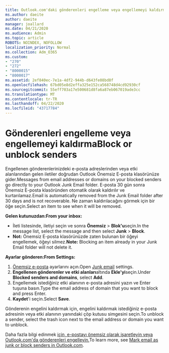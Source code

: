 ```yaml
---
title: Outlook.com'daki gönderenleri engelleme veya engellemeyi kaldırma
ms.author: daeite
author: daeite
manager: joallard
ms.date: 04/21/2020
ms.audience: Admin
ms.topic: article
ROBOTS: NOINDEX, NOFOLLOW
localization_priority: Normal
ms.collection: Adm_O365
ms.custom:
- "270"
- "272"
- "8000015"
- "8000017"
ms.assetid: 2ef840ec-7e1a-4df2-944b-d643fe08bd8f
ms.openlocfilehash: 67bd05e8d2effa325e152ca568748d4cd92930cf
ms.sourcegitcommit: 55eff703a17e500681d8fa6a87eb067019ade3cc
ms.translationtype: MT
ms.contentlocale: tr-TR
ms.lasthandoff: 04/22/2020
ms.locfileid: "43717784"
---
```

# <a name="block-or-unblock-senders"></a><span data-ttu-id="1970a-102">Gönderenleri engelleme veya engellemeyi kaldırma</span><span class="sxs-lookup"><span data-stu-id="1970a-102">Block or unblock senders</span></span>

<span data-ttu-id="1970a-103">Engellenen gönderenlerinizdeki e-posta adreslerinden veya etki alanlarından gelen iletiler doğrudan Outlook Önemsiz E-posta klasörünüze gider.</span><span class="sxs-lookup"><span data-stu-id="1970a-103">Messages from email addresses or domains on your blocked senders go directly to your Outlook Junk Email folder.</span></span> <span data-ttu-id="1970a-104">E-posta 30 gün sonra Önemsiz E-posta klasöründen otomatik olarak kaldırılır ve kurtarılamaz.</span><span class="sxs-lookup"><span data-stu-id="1970a-104">Email is automatically removed from the Junk Email folder after 30 days and is not recoverable.</span></span> <span data-ttu-id="1970a-105">Ne zaman kaldırılacağını görmek için bir öğe seçin.</span><span class="sxs-lookup"><span data-stu-id="1970a-105">Select an item to see when it will be removed.</span></span>

<span data-ttu-id="1970a-106">**Gelen kutunuzdan:**</span><span class="sxs-lookup"><span data-stu-id="1970a-106">**From your inbox:**</span></span>

- <span data-ttu-id="1970a-107">İleti listesinde, iletiyi seçin ve sonra **Önemsiz** > **Blok'u**seçin.</span><span class="sxs-lookup"><span data-stu-id="1970a-107">In the message list, select the message and then select **Junk** > **Block**.</span></span>
- <span data-ttu-id="1970a-108">**Not:** Önemsiz E-posta klasörünüzde zaten bulunan bir öğeyi engellemek, öğeyi silmez.</span><span class="sxs-lookup"><span data-stu-id="1970a-108">**Note:** Blocking an item already in your Junk Email folder will not delete it.</span></span>

<span data-ttu-id="1970a-109">**Ayarlar gönderen:**</span><span class="sxs-lookup"><span data-stu-id="1970a-109">**From Settings:**</span></span>

1. <span data-ttu-id="1970a-110">[Önemsiz e-posta](https://outlook.live.com/mail/options/mail/junkEmail) ayarlarını açın.</span><span class="sxs-lookup"><span data-stu-id="1970a-110">Open [Junk email](https://outlook.live.com/mail/options/mail/junkEmail) settings.</span></span>
2. <span data-ttu-id="1970a-111">**Engellenen gönderenler ve etki alanları**altında **Ekle'yi**seçin.</span><span class="sxs-lookup"><span data-stu-id="1970a-111">Under **Blocked senders and domains**, select **Add**.</span></span>
3. <span data-ttu-id="1970a-112">Engellemek istediğiniz etki alanının e-posta adresini yazın ve Enter tuşuna basın.</span><span class="sxs-lookup"><span data-stu-id="1970a-112">Type the email address of domain that you want to block and press Enter.</span></span>
4. <span data-ttu-id="1970a-113">**Kaydet**'i seçin.</span><span class="sxs-lookup"><span data-stu-id="1970a-113">Select **Save**.</span></span>

<span data-ttu-id="1970a-114">Gönderenin engelini kaldırmak için, engelini kaldırmak istediğiniz e-posta adresinin veya etki alanının yanındaki çöp kutusu simgesini seçin.</span><span class="sxs-lookup"><span data-stu-id="1970a-114">To unblock a sender, select the trash icon next to the email address or domain you want to unblock.</span></span>

<span data-ttu-id="1970a-115">Daha fazla bilgi edinmek [için, e-postayı önemsiz olarak işaretleyin veya Outlook.com'da gönderenleri engelleyin.](https://support.office.com/article/a3ece97b-82f8-4a5e-9ac3-e92fa6427ae4?wt.mc_id=Office_Outlook_com_Alchemy)</span><span class="sxs-lookup"><span data-stu-id="1970a-115">To learn more, see [Mark email as junk or block senders in Outlook.com](https://support.office.com/article/a3ece97b-82f8-4a5e-9ac3-e92fa6427ae4?wt.mc_id=Office_Outlook_com_Alchemy).</span></span>